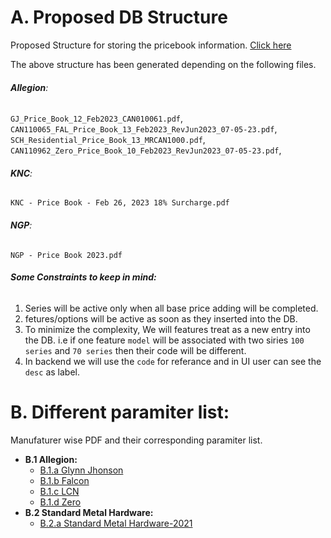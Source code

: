 # A. Proposed DB Structure

Proposed Structure for storing the pricebook information.
[Click here](./data/pricelistDBStructure.json)

The above structure has been generated depending on the following files.
###### **Allegion**:
`GJ_Price_Book_12_Feb2023_CAN010061.pdf`,
`CAN110065_FAL_Price_Book_13_Feb2023_RevJun2023_07-05-23.pdf`,
`SCH_Residential_Price_Book_13_MRCAN1000.pdf`,
`CAN110962_Zero_Price_Book_10_Feb2023_RevJun2023_07-05-23.pdf`,
###### **KNC**:
`KNC - Price Book - Feb 26, 2023 18% Surcharge.pdf`
###### **NGP**:
`NGP - Price Book 2023.pdf`


###### **Some Constraints to keep in mind:**
1. Series will be active only when all base price adding will be completed.
2. fetures/options will be active as soon as they inserted into the DB.
3. To minimize the complexity, We will features treat as a new entry into the DB. i.e if one feature `model` will be associated with two siries `100 series` and `70 series` then their code will be different.
4. In backend we will use the `code` for referance and in UI user can see the `desc` as label.

# **B. Different paramiter list:**
Manufaturer wise PDF and their corresponding paramiter list.

- **B.1 Allegion:**
  - [B.1.a Glynn Jhonson](./data/Pricebook/Allegion/glynn_jhonson/README.md)
  - [B.1.b Falcon](./data/Pricebook/Allegion/falcon/README.md)
  - [B.1.c LCN](./data/Pricebook/Allegion/LCN/README.md)
  - [B.1.d Zero](./data/Pricebook/Allegion/zero/README.md)
- **B.2 Standard Metal Hardware:**
  - [B.2.a Standard Metal Hardware-2021](./data/Pricebook/SMH/README.md)